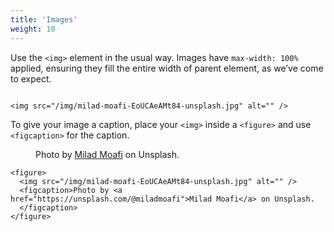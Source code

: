 ```yaml
---
title: 'Images'
weight: 10
---
```


Use the `<img>` element in the usual way. Images have `max-width: 100%` applied, ensuring they fill the entire width of parent element, as we’ve come to expect.

<img src="/img/milad-moafi-EoUCAeAMt84-unsplash.jpg" alt="" />

```
<img src="/img/milad-moafi-EoUCAeAMt84-unsplash.jpg" alt="" />
```

To give your image a caption, place your `<img>` inside a `<figure>` and use `<figcaption>` for the caption. 

<figure>
  <img src="/img/milad-moafi-EoUCAeAMt84-unsplash.jpg" alt="" />
  <figcaption>Photo by <a href="https://unsplash.com/@miladmoafi">Milad Moafi</a> on Unsplash.
  </figcaption>
</figure>

```
<figure>
  <img src="/img/milad-moafi-EoUCAeAMt84-unsplash.jpg" alt="" />
  <figcaption>Photo by <a href="https://unsplash.com/@miladmoafi">Milad Moafi</a> on Unsplash.
  </figcaption>
</figure>
```